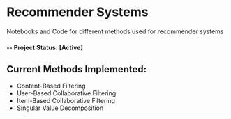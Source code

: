 # Recommender Systems

Notebooks and Code for different methods used for recommender systems

#### -- Project Status: [Active]

## Current Methods Implemented:

* Content-Based Filtering 
* User-Based Collaborative Filtering
* Item-Based Collaborative Filtering
* Singular Value Decomposition
